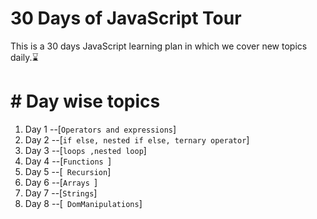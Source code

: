 # 30 Days of JavaScript Tour

This is a 30 days JavaScript learning plan in which we cover new topics daily.⌛

# # Day wise topics
 1. Day 1 --[`Operators and expressions`]
 2. Day 2 --[`if else, nested if else, ternary operator`]
 3. Day 3 --[`loops ,nested loop`]
 4. Day 4 --[`Functions `]
 5. Day 5 --[` Recursion`]
 6. Day 6 --[`Arrays `]
 7. Day 7 --[` Strings `]
 8. Day 8 --[` DomManipulations`]